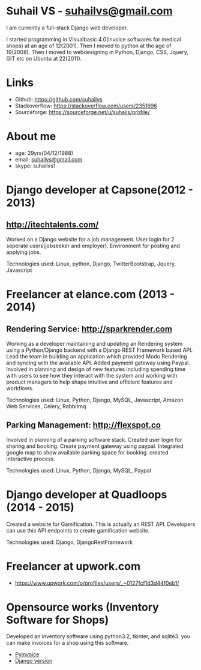 Suhail VS - suhailvs@gmail.com
==============================

I am currently a full-stack Django web developer. 

I started programming in Visualbasic 4.0(invoice softwares for medical shops) at an age of 12(2001). Then I moved to python at the age of 19(2008). Then I moved to webdesigning in Python, Django, CSS, Jquery, GIT etc on Ubuntu at 22(2011).

Links
=====
+ Github: https://github.com/suhailvs
+ Stackoverflow: https://stackoverflow.com/users/2351696
+ Sourceforge: https://sourceforge.net/u/suhails/profile/

About me
========
+ age: 29yrs(04/12/1988)
+ email: suhailvs@gmail.com
+ skype: suhailvs1


Django developer at Capsone(2012 - 2013)
========================================

http://itechtalents.com/
------------------------

Worked on a Django website for a job management. User login for 2 seperate users(jobseeker and employer). Environment for posting and applying jobs.

Technologies used: Linux, python, Django, TwitterBootstrap, Jquery, Javascript

Freelancer at elance.com (2013 - 2014)
======================================

Rendering Service: http://sparkrender.com
-----------------------------------------
Working as a developer maintaining and updating an Rendering system using a Python/Django backend with a Django REST Framework based API. Lead the team in building an application which provided Modo Rendering and syncing with the available API. Added payment gateway using Paypal. Involved in planning and design of new features including spending time with users to see how they interact with the system and working with product managers to help shape intuitive and efficient features and workflows.

Technologies used: Linux, Python, Django, MySQL, Javascript, Amazon Web Services, Celery, Rabbitmq


Parking Management: http://flexspot.co
--------------------------------------

Involved in planning of a parking software stack. Created user login for sharing and booking. Create payment gateway using paypal. Integrated google map to show available parking space for booking. created interactive process.

Technologies used: Linux, Python, Django, MySQL, Paypal

Django developer at Quadloops (2014 - 2015)
===========================================

Created a website for Gamification. This is actually an REST API. Developers can use this API endpoints to create gamification website. 

Technologies used: Django, DjangoRestFramework

Freelancer at upwork.com
========================
+ https://www.upwork.com/o/profiles/users/_~0127fcf1d3d44f0eb1/

Opensource works (Inventory Software for Shops)
===============================================
Developed an inventory software using python3.2, tkinter, and sqlite3. you can make invoices for a shop using this software. 
+ [Pyinvoice](https://sourceforge.net/projects/pyinvoice/files/)
+ [Django version](http://ng.helpservice.xyz/ng/)